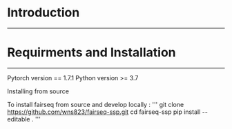 # Introduction
------------


# Requirments and Installation
------------
Pytorch version == 1.7.1
Python version >= 3.7

Installing from source

To install fairseq from source and develop locally :
'''
git clone https://github.com/wns823/fairseq-ssp.git
cd fairseq-ssp
pip install --editable .
'''
